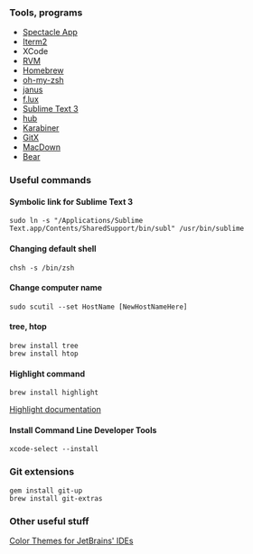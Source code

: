 ### Tools, programs
  * [Spectacle App](http://spectacleapp.com)
  * [Iterm2](http://www.iterm2.com)
  * XCode
  * [RVM](http://rvm.io/)
  * [Homebrew](http://brew.sh/)
  * [oh-my-zsh](https://github.com/robbyrussell/oh-my-zsh)
  * [janus](https://github.com/carlhuda/janus)
  * [f.lux](https://justgetflux.com/)
  * [Sublime Text 3](http://www.sublimetext.com/3)
  * [hub](https://github.com/github/hub)
  * [Karabiner](https://pqrs.org/osx/karabiner/)
  * [GitX](http://gitx.frim.nl/index.html)
  * [MacDown](http://macdown.uranusjr.com/)
  * [Bear](http://www.bear-writer.com/)

### Useful commands

#### Symbolic link for Sublime Text 3

```
sudo ln -s "/Applications/Sublime Text.app/Contents/SharedSupport/bin/subl" /usr/bin/sublime
```

#### Changing default shell

```
chsh -s /bin/zsh
```

#### Change computer name

```
sudo scutil --set HostName [NewHostNameHere]
```

#### tree, htop

```
brew install tree
brew install htop
```

#### Highlight command

```
brew install highlight
```

[Highlight documentation](http://www.andre-simon.de/doku/highlight/en/highlight.php)

#### Install Command Line Developer Tools

```
xcode-select --install
```

### Git extensions

```
gem install git-up
brew install git-extras
```

### Other useful stuff

[Color Themes for JetBrains' IDEs](http://color-themes.com/?view=index)
